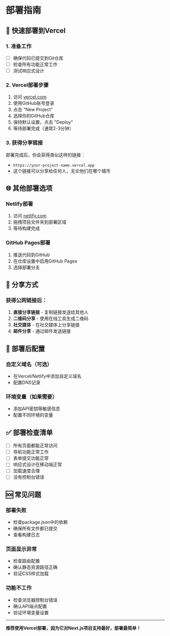 # 部署指南

## 🚀 快速部署到Vercel

### 1. 准备工作
- [ ] 确保代码已提交到Git仓库
- [ ] 检查所有功能正常工作
- [ ] 测试响应式设计

### 2. Vercel部署步骤
1. 访问 [vercel.com](https://vercel.com)
2. 使用GitHub账号登录
3. 点击 "New Project"
4. 选择你的GitHub仓库
5. 保持默认设置，点击 "Deploy"
6. 等待部署完成（通常2-3分钟）

### 3. 获得分享链接
部署完成后，你会获得类似这样的链接：
- `https://your-project-name.vercel.app`
- 这个链接可以分享给任何人，无论他们在哪个城市

## 🌐 其他部署选项

### Netlify部署
1. 访问 [netlify.com](https://netlify.com)
2. 拖拽项目文件夹到部署区域
3. 等待构建完成

### GitHub Pages部署
1. 推送代码到GitHub
2. 在仓库设置中启用GitHub Pages
3. 选择部署分支

## 📱 分享方式

### 获得公网链接后：
1. **直接分享链接** - 复制链接发送给其他人
2. **二维码分享** - 使用在线工具生成二维码
3. **社交媒体** - 在社交媒体上分享链接
4. **邮件分享** - 通过邮件发送链接

## 🔧 部署后配置

### 自定义域名（可选）
- 在Vercel/Netlify中添加自定义域名
- 配置DNS记录

### 环境变量（如果需要）
- 添加API密钥等敏感信息
- 配置不同环境的变量

## ✅ 部署检查清单

- [ ] 所有页面都能正常访问
- [ ] 导航功能正常工作
- [ ] 表单提交功能正常
- [ ] 响应式设计在移动端正常
- [ ] 加载速度合理
- [ ] 没有控制台错误

## 🆘 常见问题

### 部署失败
- 检查package.json中的依赖
- 确保所有文件都已提交
- 查看构建日志

### 页面显示异常
- 检查路由配置
- 确认静态资源路径正确
- 验证CSS样式加载

### 功能不工作
- 检查浏览器控制台错误
- 确认API端点配置
- 验证环境变量设置

---

**推荐使用Vercel部署，因为它对Next.js项目支持最好，部署最简单！** 